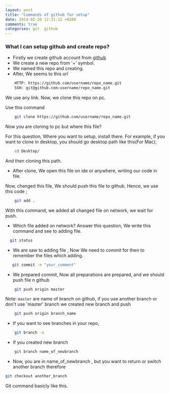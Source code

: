 ```yaml
---
layout: post
title: "Commands of github for setup"
date: 2014-02-26 12:31:12 +0200
comments: true
categories: git  github
---
```




### What I can setup github and create repo?

- Firstly we create github account from [github](https://github.com/)
- We create a new repo from '+' symbol.
- We named this repo and creating.
- After, We seems to this url

``` bash
    HTTP: https://github.com/username/repo_name.git
    SSH: git@github.com:username/repo_name.git
```

We use any link. Now, we clone this repo on pc.

Use this command
    
``` bash
    git clone https://github.com/username/repo_name.git
```

Now you are cloning to pc but where this file?

For this question, Where you want to setup, install there. For example, if you want to clone in desktop, you should go desktop path
like this(For Mac);

``` bash
    cd Desktop/
```

And then cloning this path.

- After clone, We open this file on ide or anywhere, writing our code in file.

Now, changed this file, We should push this file to github.
Hence, we use this code ;

``` bash
    git add .
```

With this command, we added all changed file on network, we wait for push.

- Which file added on network? Answer this question, We write this command and see to adding file.

``` bash
  git status
```

- We are saw to adding file , Now We need to commit for then to remember the files which adding.

``` bash
   git commit -m "your_comment"
```
    

- We prepared commit, Now all preparations are prepared, and we should push file n github

``` bash
    git push origin master
```
    
Note: `master` are name of branch on github, if you use another branch or  don't use 'master' branch we created new branch and push

``` bash
    git push origin branch_name
```
    

- If you want to see branches in your repo,

``` bash
    git branch -a
```
    

- If you created new branch

``` bash
    git branch name_of_newbranch
```
    
- Now, you are in name_of_newbranch , but you want to return or switch another branch therefore
 
``` bash
git checkout another_branch
```
 
 
 Git command basicly like this.